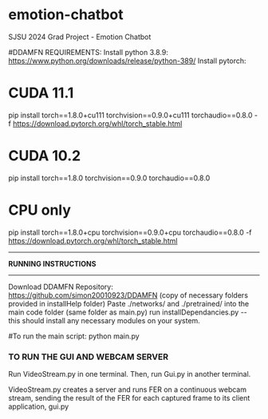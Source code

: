 # emotion-chatbot
SJSU 2024 Grad Project - Emotion Chatbot


#DDAMFN REQUIREMENTS:
Install python 3.8.9: https://www.python.org/downloads/release/python-389/ 
Install pytorch:

# CUDA 11.1
pip install torch==1.8.0+cu111 torchvision==0.9.0+cu111 torchaudio==0.8.0 -f https://download.pytorch.org/whl/torch_stable.html

# CUDA 10.2
pip install torch==1.8.0 torchvision==0.9.0 torchaudio==0.8.0

# CPU only
pip install torch==1.8.0+cpu torchvision==0.9.0+cpu torchaudio==0.8.0 -f https://download.pytorch.org/whl/torch_stable.html

************************
**RUNNING INSTRUCTIONS**
************************
Download DDAMFN Repository: https://github.com/simon20010923/DDAMFN
(copy of necessary folders provided in installHelp folder)
Paste ./networks/ and ./pretrained/ into the main code folder (same folder as main.py)
run installDependancies.py -- this should install any necessary modules on your system.

#To run the main script:
python main.py


### TO RUN THE GUI AND WEBCAM SERVER #####

Run VideoStream.py in one terminal. Then, run Gui.py in another terminal.

VideoStream.py creates a server and runs FER on a continuous webcam stream, sending the result of the FER for each captured frame to its client application, gui.py

